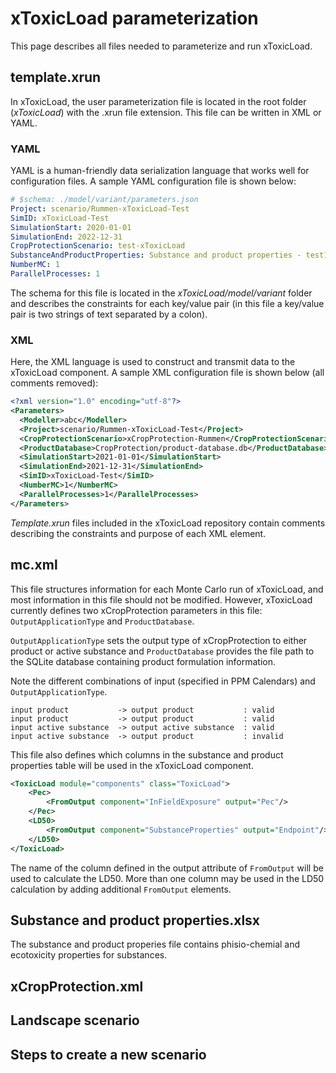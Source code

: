 # xToxicLoad parameterization

This page describes all files needed to parameterize and run xToxicLoad.

## template.xrun

In xToxicLoad, the user parameterization file is located in the root folder (*xToxicLoad*) with the .xrun file extension. This file can be written in XML or YAML.

### YAML

YAML is a human-friendly data serialization language that works well for configuration files. A sample YAML configuration file is shown below:

``` yaml title="template.xrun"
# $schema: ./model/variant/parameters.json
Project: scenario/Rummen-xToxicLoad-Test
SimID: xToxicLoad-Test
SimulationStart: 2020-01-01
SimulationEnd: 2022-12-31
CropProtectionScenario: test-xToxicLoad
SubstanceAndProductProperties: Substance and product properties - test1
NumberMC: 1
ParallelProcesses: 1
```

The schema for this file is located in the *xToxicLoad/model/variant* folder and describes the constraints for each key/value pair (in this file a key/value pair is two strings of text separated by a colon).

### XML

Here, the XML language is used to construct and transmit data to the xToxicLoad component. A sample XML configuration file is shown below (all comments removed):

``` xml title="template.xrun"
<?xml version="1.0" encoding="utf-8"?>
<Parameters>
  <Modeller>abc</Modeller>
  <Project>scenario/Rummen-xToxicLoad-Test</Project>
  <CropProtectionScenario>xCropProtection-Rummen</CropProtectionScenario>
  <ProductDatabase>CropProtection/product-database.db</ProductDatabase>
  <SimulationStart>2021-01-01</SimulationStart>
  <SimulationEnd>2021-12-31</SimulationEnd>
  <SimID>xToxicLoad-Test</SimID>
  <NumberMC>1</NumberMC>
  <ParallelProcesses>1</ParallelProcesses>
</Parameters>
```

*Template.xrun* files included in the xToxicLoad repository contain comments describing the constraints and purpose of each XML element.

## mc.xml

This file structures information for each Monte Carlo run of xToxicLoad, and most information in this file should not be modified. However, xToxicLoad currently defines two xCropProtection parameters in this file: `OutputApplicationType` and `ProductDatabase`.

`OutputApplicationType` sets the output type of xCropProtection to either product or active substance and `ProductDatabase` provides the file path to the SQLite database containing product formulation information.

Note the different combinations of input (specified in PPM Calendars) and `OutputApplicationType`.

``` { .yaml .no-copy }
input product 			-> output product 			: valid
input product 			-> output product			: valid
input active substance 	-> output active substance	: valid
input active substance 	-> output product 			: invalid
```

This file also defines which columns in the substance and product properties table will be used in the xToxicLoad component.

``` xml
<ToxicLoad module="components" class="ToxicLoad">
    <Pec>
        <FromOutput component="InFieldExposure" output="Pec"/>
    </Pec>
    <LD50>
        <FromOutput component="SubstanceProperties" output="Endpoint"/>
    </LD50>
</ToxicLoad>
```

The name of the column defined in the output attribute of `FromOutput` will be used to calculate the LD50. More than one column may be used in the LD50 calculation by adding additional `FromOutput` elements.

## Substance and product properties.xlsx

The substance and product properies file contains phisio-chemial and ecotoxicity properties for substances.

## xCropProtection.xml

## Landscape scenario

## Steps to create a new scenario